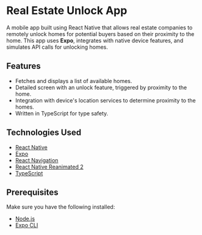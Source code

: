 # Real Estate Unlock App

A mobile app built using React Native that allows real estate companies to remotely unlock homes for potential buyers based on their proximity to the home. This app uses **Expo**, integrates with native device features, and simulates API calls for unlocking homes.

## Features

- Fetches and displays a list of available homes.
- Detailed screen with an unlock feature, triggered by proximity to the home.
- Integration with device's location services to determine proximity to the homes.
- Written in TypeScript for type safety.

## Technologies Used

- [React Native](https://reactnative.dev/)
- [Expo](https://expo.dev/)
- [React Navigation](https://reactnavigation.org/)
- [React Native Reanimated 2](https://docs.swmansion.com/react-native-reanimated/)
- [TypeScript](https://www.typescriptlang.org/)

## Prerequisites

Make sure you have the following installed:

- [Node.js](https://nodejs.org/)
- [Expo CLI](https://docs.expo.dev/get-started/installation/)
